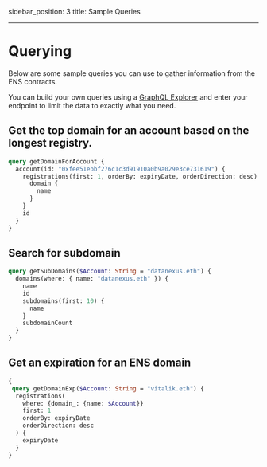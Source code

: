 sidebar_position: 3
title: Sample Queries

---

# Querying

Below are some sample queries you can use to gather information from the ENS contracts.

You can build your own queries using a [GraphQL Explorer](https://graphiql-online.com/graphiql) and enter your endpoint to limit the data to exactly what you need.

## Get the top domain for an account based on the longest registry.

```graphql
query getDomainForAccount {
  account(id: "0xfee51ebbf276c1c3d91910a0b9a029e3ce731619") {
    registrations(first: 1, orderBy: expiryDate, orderDirection: desc) {
      domain {
        name
      }
    }
    id
  }
}
```

## Search for subdomain

```graphql
query getSubDomains($Account: String = "datanexus.eth") {
  domains(where: { name: "datanexus.eth" }) {
    name
    id
    subdomains(first: 10) {
      name
    }
    subdomainCount
  }
}
```

## Get an expiration for an ENS domain

```graphql
{
 query getDomainExp($Account: String = "vitalik.eth") {
  registrations(
    where: {domain_: {name: $Account}}
    first: 1
    orderBy: expiryDate
    orderDirection: desc
  ) {
    expiryDate
  }
}
```
